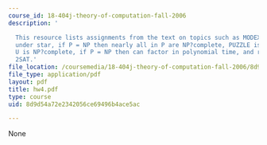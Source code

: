 ```yaml
---
course_id: 18-404j-theory-of-computation-fall-2006
description: '

  This resource lists assignments from the text on topics such as MODEXP, P is closed
  under star, if P = NP then nearly all in P are NP?complete, PUZZLE is NP?complete,
  U is NP?complete, if P = NP then can factor in polynomial time, and resolution and
  2SAT.'
file_location: /coursemedia/18-404j-theory-of-computation-fall-2006/8d9d54a72e2342056ce69496b4ace5ac_hw4.pdf
file_type: application/pdf
layout: pdf
title: hw4.pdf
type: course
uid: 8d9d54a72e2342056ce69496b4ace5ac

---
```

None